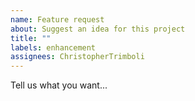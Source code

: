 ```yaml
---
name: Feature request
about: Suggest an idea for this project
title: ""
labels: enhancement
assignees: ChristopherTrimboli
---
```


Tell us what you want...
